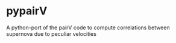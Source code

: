 # pypairV
A python-port of the pairV code to compute correlations between supernova due to peculiar velocities
